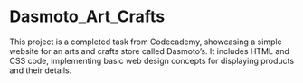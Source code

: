 # Dasmoto_Art_Crafts
This project is a completed task from Codecademy, showcasing a simple website for an arts and crafts store called Dasmoto’s. It includes HTML and CSS code, implementing basic web design concepts for displaying products and their details.

